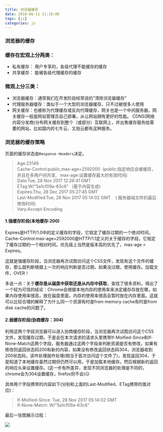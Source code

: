 ```yaml
---
title: 浏览器缓存
date: 2018-06-11 11:10:00
tags: [js]
categories: js
---
```



### 浏览器的缓存

### 缓存在宏观上分两类：
- 私有缓存： 用户专享的，各级代理不能缓存的缓存
- 共享缓存： 能被各级代理缓存的缓存

### 微观上分三类：
- 浏览器缓存：通常我们在开发阶段经常说的“清除浏览器缓存"
- 代理服务器缓存：类似于一个大型的浏览器缓存，只不过被很多人使用
- 网关缓存：也被称为代理缓存或反向代理缓存，网关也是一个中间服务器，网关缓存一般是网站管理员自己部署，从让网站拥有更好的性能。
    CDNS(网络内容分发商)分布网关缓存到整个（或部分）互联网上，并出售缓存服务给需要的网站，比如国内的七牛云、又拍云都有这种服务。

### 浏览器的缓存策略
页面的缓存状态由`Response Headers`决定。

> Age:23146 <br>
> Cache-Control:public,max-age=2592000&nbsp;&nbsp;(public:指定响应会被缓存，并且在多用户间共享, &nbsp;&nbsp;max-age:设置缓存最大的有效时间) <br>
> Date:Tue, 28 Nov 2017 12:26:41 GMT <br>
> ETag:W/"5a1cf09a-63c6" &nbsp;&nbsp;(基于内容生成) <br> 
> Expires:Thu, 28 Dec 2017 05:27:45 GMT <br>
> Last-Modified:Tue, 28 Nov 2017 05:14:02 GMT  &nbsp;&nbsp; ( 服务器端文件的最后修改时间)<br>
> Vary:Accept-Encoding <br>


#### 1.强缓存阶段(本地缓存:200)

Expires是HTTP/1.0中的定义缓存的字段，它规定了缓存过期的一个绝对时间。Cache-Control:max-age=2592000是HTTP/1.1定义的关于缓存的字段，它规定了缓存过期的一个相对时间。优先级上当然是版本高的优先了，max-age > Expires。

这就是强缓存阶段，当浏览器再次试图访问这个CSS文件，发现有这个文件的缓存，那么就判断根据上一次的响应判断是否过期，如果没过期，使用缓存。加载文件，OVER！

多说一点：关于**缓存是从磁盘中获取还是从内存中获取**，查找了很多资料，得出了一个较为可信的结论：Chrome会根据本地内存的使用率来决定缓存存放在哪，如果内存使用率很高，放在磁盘里面，内存的使用率很高会暂时放在内存里面。这就可以比较合理的解释了为什么同一个资源有时是from memory cache有时是from disk cache的问题了。

#### 2.弱缓存阶段(协商缓存：304)

利用这两个字段浏览器可以进入协商缓存阶段，当浏览器再次试图访问这个CSS文件，发现缓存过期，于是会在本次请求的请求头里携带If-Moified-Since和If-None-Match这两个字段，服务器通过这两个字段来判断资源是否有修改，如果有修改则返回状态码200和新的内容，如果没有修改返回状态码304，浏览器收到200状态码，该咋处理就咋处理(相当于首次访问这个文件了)，发现返回304，于是知道了本地缓存虽然过期但仍然可以用，于是加载本地缓存。然后根据新的返回的响应头来设置缓存。(这一步有所差异，发现不同浏览器的处理是不同的，chrome会为304设置缓存，firefox则不会)😑

具体两个字段携带的内容如下(分别和上面的Last-Modified、ETag携带的值对应)：


> If-Moified-Since: Tue, 28 Nov 2017 05:14:02 GMT <br>
> If-None-Match: W/"5a1cf09a-63c6"

最后一张图展示过程：

![](https://user-gold-cdn.xitu.io/2016/11/29/c4577e72b1127c71e8d9e369290e5810.jpg?imageView2/0/w/1280/h/960/format/webp/ignore-error/1)



